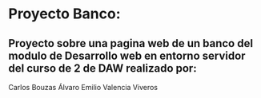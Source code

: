 # Proyecto Banco:

## Proyecto sobre una pagina web de un banco del modulo de Desarrollo web en entorno servidor del curso de 2 de DAW realizado por:
Carlos Bouzas Álvaro
Emilio Valencia Viveros
